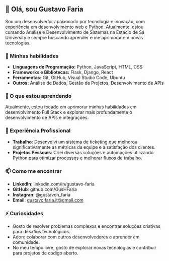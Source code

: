 ## 👋 Olá, sou Gustavo Faria

Sou um desenvolvedor apaixonado por tecnologia e inovação, com experiência em desenvolvimento web e Python. Atualmente, estou cursando Análise e Desenvolvimento de Sistemas na Estácio de Sá University e sempre buscando aprender e me aprimorar em novas tecnologias.

### 🚀 Minhas habilidades

- **Linguagens de Programação:** Python, JavaScript, HTML, CSS  
- **Frameworks e Bibliotecas:** Flask, Django, React  
- **Ferramentas:** Git, GitHub, Visual Studio Code, Ubuntu  
- **Outros:** Análise de Dados, Gestão de Projetos, Desenvolvimento de APIs  

### 🌱 O que estou aprendendo

Atualmente, estou focado em aprimorar minhas habilidades em desenvolvimento Full Stack e explorar mais profundamente o desenvolvimento de APIs e integrações.

### 💼 Experiência Profissional

- **Trabalho**: Desenvolvi um sistema de ticketing que melhorou significativamente as métricas da equipe e a satisfação dos clientes.
- **Projetos Pessoais**: Criei diversas soluções e automações utilizando Python para otimizar processos e melhorar fluxos de trabalho.

### 📫 Como me encontrar

- **LinkedIn**: linkedin.com/in/gustavo-faria
- **GitHub**: github.com/GusHFaria
- **Instagran**: @gustavoh_faria
- **Email**: gustavo.faria.it@gmail.com

### ⚡ Curiosidades
- Gosto de resolver problemas complexos e encontrar soluções criativas para desafios tecnológicos.
- Adoro colaborar com outros desenvolvedores e aprender em comunidade.
- No meu tempo livre, gosto de explorar novas tecnologias e contribuir para projetos de código aberto.

<!--
**GusHFaria/GusHFaria** is a ✨ _special_ ✨ repository because its `README.md` (this file) appears on your GitHub profile.

Here are some ideas to get you started:

- 🔭 I’m currently working on ...
- 🌱 I’m currently learning ...
- 👯 I’m looking to collaborate on ...
- 🤔 I’m looking for help with ...
- 💬 Ask me about ...
- 📫 How to reach me: ...
- 😄 Pronouns: ...
- ⚡ Fun fact: ...
-->
